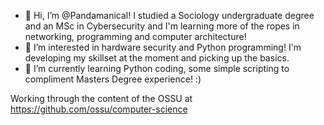 - 👋 Hi, I’m @Pandamanical! I studied a Sociology undergraduate degree and an MSc in Cybersecurity and I'm learning more of the ropes in networking, programming and computer architecture!
- 👀 I’m interested in hardware security and Python programming! I'm developing my skillset at the moment and picking up the basics.
- 🌱 I’m currently learning Python coding, some simple scripting to compliment Masters Degree experience! :)


Working through the content of the OSSU at https://github.com/ossu/computer-science
<!---
Pandamanical/Pandamanical is a ✨ special ✨ repository because its `README.md` (this file) appears on your GitHub profile.
You can click the Preview link to take a look at your changes.
--->
